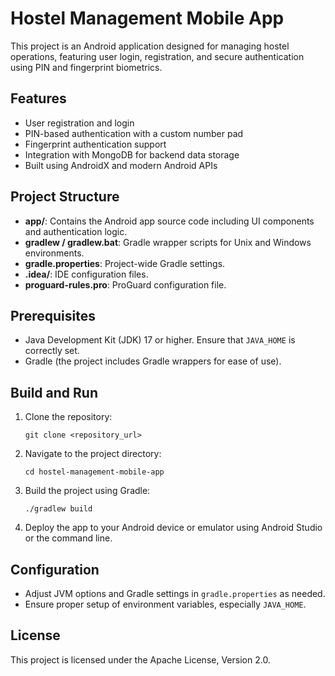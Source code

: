 # Hostel Management Mobile App

This project is an Android application designed for managing hostel operations, featuring user login, registration, and secure authentication using PIN and fingerprint biometrics.

## Features
- User registration and login
- PIN-based authentication with a custom number pad
- Fingerprint authentication support
- Integration with MongoDB for backend data storage
- Built using AndroidX and modern Android APIs

## Project Structure
- **app/**: Contains the Android app source code including UI components and authentication logic.
- **gradlew / gradlew.bat**: Gradle wrapper scripts for Unix and Windows environments.
- **gradle.properties**: Project-wide Gradle settings.
- **.idea/**: IDE configuration files.
- **proguard-rules.pro**: ProGuard configuration file.

## Prerequisites
- Java Development Kit (JDK) 17 or higher. Ensure that `JAVA_HOME` is correctly set.
- Gradle (the project includes Gradle wrappers for ease of use).

## Build and Run
1. Clone the repository:
    ```
    git clone <repository_url>
    ```
2. Navigate to the project directory:
    ```
    cd hostel-management-mobile-app
    ```
3. Build the project using Gradle:
    ```
    ./gradlew build
    ```
4. Deploy the app to your Android device or emulator using Android Studio or the command line.

## Configuration
- Adjust JVM options and Gradle settings in `gradle.properties` as needed.
- Ensure proper setup of environment variables, especially `JAVA_HOME`.

## License
This project is licensed under the Apache License, Version 2.0.
